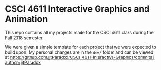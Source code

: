 # CSCI 4611 Interactive Graphics and Animation

This repo contains all my projects made for the CSCI 4611 class during the Fall 2018 semester.

We were given a simple template for each project that we were expected to build upon. My personal changes are in the `dev/` folder and can be viewed at https://github.com/jjtParadox/CSCI-4611-Interactive-Graphics/commits?author=jjtParadox